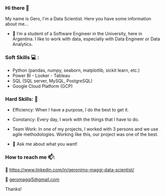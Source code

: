 ### Hi there 👋

My name is Gero, I'm a Data Scientist. Here you have some information about me...

- 🔭 I’m a student of a Software Engineer in the University, here in Argentina. I like to work with data, especially with Data Engineer or Data Analytics. 

### Soft Skills :computer: : 

- Python (pandas, numpy, seaborn, matplotlib, sickit learn, etc.)
- Power BI - Looker - Tableau
- SQL (SQL server, MySQL, PostgreSQL)
- Google Cloud Platform (GCP)

### Hard Skills: :muscle:
- Efficiency: When  I have a purpose, I do the best to get it. 
- Constancy: Every day, I work with the things that  I have to do. 
- Team Work: In one of my projects, I worked with 3 persons and we use agile methodologies. Working like this, our project was one of the best.  

- 💬 Ask me about what you want! 

### How to reach me 📫: 

:link: https://www.linkedin.com/in/geronimo-maggi-data-scientist/

:email: geromaggi5@gmail.com

Thanks!

<!--
**Geromaggi/Geromaggi** is a ✨ _special_ ✨ repository because its `README.md` (this file) appears on your GitHub profile.

Here are some ideas to get you started:

- 🔭 I’m currently working on ...
- 🌱 I’m currently learning ...
- 👯 I’m looking to collaborate on ...
- 🤔 I’m looking for help with ...
- 💬 Ask me about ...
- 📫 How to reach me: ...
- 😄 Pronouns: ...
Fun fact: ...
-->
